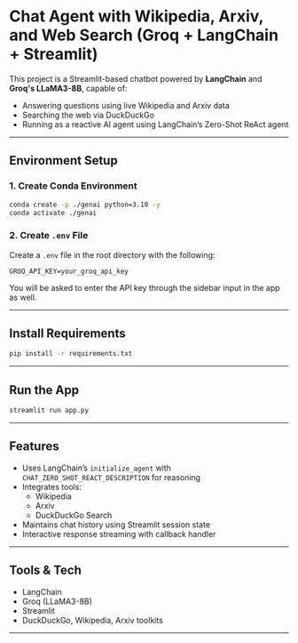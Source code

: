 #  Chat Agent with Wikipedia, Arxiv, and Web Search (Groq + LangChain + Streamlit)

This project is a Streamlit-based chatbot powered by **LangChain** and **Groq's LLaMA3-8B**, capable of:
- Answering questions using live Wikipedia and Arxiv data
- Searching the web via DuckDuckGo
- Running as a reactive AI agent using LangChain’s Zero-Shot ReAct agent

---

##  Environment Setup

### 1. Create Conda Environment

```bash
conda create -p ./genai python=3.10 -y
conda activate ./genai
```

### 2. Create `.env` File

Create a `.env` file in the root directory with the following:

```env
GROQ_API_KEY=your_groq_api_key
```

You will be asked to enter the API key through the sidebar input in the app as well.

---

##  Install Requirements

```bash
pip install -r requirements.txt
```

---

##  Run the App

```bash
streamlit run app.py
```

---

##  Features

- Uses LangChain’s `initialize_agent` with `CHAT_ZERO_SHOT_REACT_DESCRIPTION` for reasoning
- Integrates tools:
  -  Wikipedia
  -  Arxiv
  -  DuckDuckGo Search
- Maintains chat history using Streamlit session state
- Interactive response streaming with callback handler

---

##  Tools & Tech

- LangChain
- Groq (LLaMA3-8B)
- Streamlit
- DuckDuckGo, Wikipedia, Arxiv toolkits

---